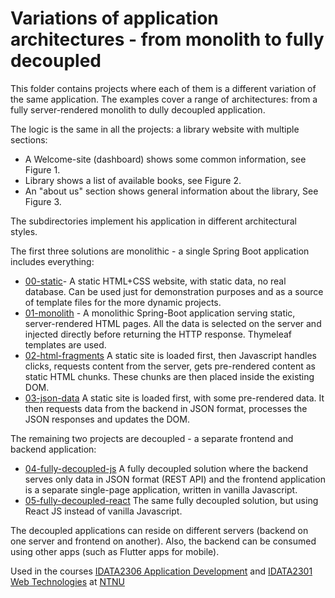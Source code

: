 # Variations of application architectures - from monolith to fully decoupled

This folder contains projects where each of them is a different variation of the same application.
The examples cover a range of architectures: from a fully server-rendered monolith to dully
decoupled application.

The logic is the same in all the projects: a library website with multiple sections:

* A Welcome-site (dashboard) shows some common information, see Figure 1.
* Library shows a list of available books, see Figure 2.
* An "about us" section shows general information about the library, See Figure 3.

The subdirectories implement his application in different architectural styles.

The first three solutions are monolithic - a single Spring Boot application includes everything:

* [00-static](00-static)- A static HTML+CSS website, with static data, no real database. Can be used
  just for demonstration purposes and as a source of template files for the more dynamic projects.
* [01-monolith](01-monolith) - A monolithic Spring-Boot application serving static, server-rendered
  HTML pages. All the data is selected on the server and injected directly before returning the HTTP
  response. Thymeleaf templates are used.
* [02-html-fragments](02-html-fragments) A static site is loaded first, then Javascript handles
  clicks, requests content from the server, gets pre-rendered content as static HTML chunks. These
  chunks are then placed inside the existing DOM.
* [03-json-data](03-json-data) A static site is loaded first, with some pre-rendered data. It then
  requests data from the backend in JSON format, processes the JSON responses and updates the DOM. 

The remaining two projects are decoupled - a separate frontend and backend application:

* [04-fully-decoupled-js](04-fully-decoupled-js) A fully decoupled solution where the backend serves
  only data in JSON format (REST API) and the frontend application is a separate single-page
  application, written in vanilla Javascript.
* [05-fully-decoupled-react](05-fully-decoupled-react) The same fully decoupled solution, but using
  React JS instead of vanilla Javascript.

The decoupled applications can reside on different servers (backend on one server and frontend 
on another). Also, the backend can be consumed using other apps (such as Flutter apps for mobile).

Used in the
courses [IDATA2306 Application Development](https://www.ntnu.edu/studies/courses/IDATA2306)
and [IDATA2301 Web Technologies](https://www.ntnu.edu/studies/courses/IDATA2301)
at [NTNU](https://ntnu.edu)